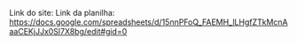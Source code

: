 Link do site:
Link da planilha: https://docs.google.com/spreadsheets/d/15nnPFoQ_FAEMH_lLHgfZTkMcnAaaCEKjJJx0Sl7X8bg/edit#gid=0
